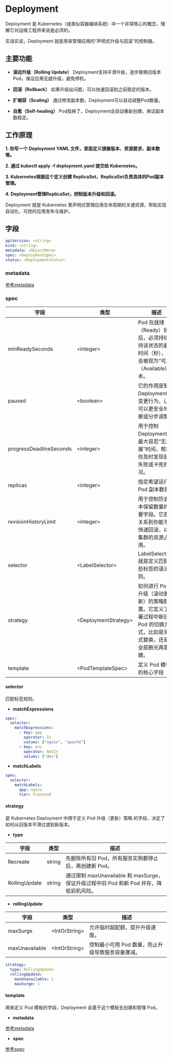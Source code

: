 # Deployment

Deployment 是 Kubernetes（或类似容器编排系统）中一个非常核心的概念，理解它对运维工程师来说是必须的。

实话实说，Deployment 就是用来管理应用的“声明式升级与回滚”的控制器。

## 主要功能

- **滚动升级（Rolling Update）**
Deployment支持平滑升级，逐步替换旧版本Pod，保证应用无缝升级，避免停机。

- **回滚（Rollback）**
如果升级出问题，可以快速回滚到之前稳定的版本。

- **扩缩容（Scaling）**
通过修改副本数，Deployment可以自动调整Pod数量。

- **自愈（Self-healing）**
Pod挂掉了，Deployment会自动重新创建，保证副本数稳定。

## 工作原理

**1. 你写一个 Deployment YAML 文件，里面定义镜像版本、资源要求、副本数等。**

**2. 通过 kubectl apply -f deployment.yaml 提交给 Kubernetes。**

**3. Kubernetes根据这个定义创建 ReplicaSet，ReplicaSet负责具体的Pod副本管理。**

**4. Deployment管理ReplicaSet，控制版本升级和回滚。**

Deployment 就是 Kubernetes 里声明式管理应用生命周期的关键资源，帮助实现自动化、可控的应用发布与维护。

## 字段

```yaml
apiVersion: <string>
kind: <string>
metadata: <ObjectMeta>
spec: <DeploymentSpec>
status: <DeploymentStatus>
```

### metadata

[参考metadata](/kubernetes/PodFeilds.md)

### spec

|字段             |类型     |描述                                                                                      |
|----------------|---------|------------------------------------------------------------------------------------------|
|minReadySeconds|\<integer>|Pod 在就绪（Ready）状态后，必须持续保持该状态的最短时间（秒），才会被视为“可用（Available）”副本。|
|paused|\<boolean>|它的作用是暂停 Deployment 的变更行为，让你可以更安全地观察或分步调整。|
|progressDeadlineSeconds|\<integer>|用于控制 Deployment 的最大容忍“无进展”时间，帮助你及时发现部署失败或卡死的情况。|
|replicas|\<integer>|指定希望运行的 Pod 副本数量。|
|revisionHistoryLimit|\<integer>|用于控制历史版本保留数量的重要字段。它直接关系到你能不能快速回滚，以及集群的资源占用。|
|selector|\<LabelSelector>|LabelSelector 就是定义匹配哪些标签的语法规则。|
|strategy|\<DeploymentStrategy>|如何进行 Pod 升级（滚动更新）的策略配置。它定义了部署过程中新旧 Pod 的切换方式，比如是渐进式替换，还是先全部删光再重建。|
|template|\<PodTemplateSpec>|定义 Pod 模板的核心字段|

#### selector

匹配标签规则。

- **matchExpressions**

```yaml
spec:
  selector:
    matchExpressions:
      - key: app
        operator: In
        values: ["nginx", "apache"]
      - key: env
        operator: NotIn
        values: ["dev"]
```

- **matchLabels**

```yaml
spec:
  selector:
    matchLabels:
      app: nginx
      tier: frontend
```

#### strategy

是 Kubernetes Deployment 中用于定义 Pod 升级（更新）策略 的字段，决定了如何从旧版本平滑过渡到新版本。

- **type**

|字段|类型|描述|
|----|----|----|
|Recreate|string|先删除所有旧 Pod，所有服务实例都停止后，再创建新 Pod。|
|RollingUpdate|string|通过限制 maxUnavailable 和 maxSurge，保证升级过程中旧 Pod 和新 Pod 并存，降低宕机风险。|

- **rollingUpdate**

|字段|类型|描述|
|----|----|----|
|maxSurge|\<IntOrString>|允许临时超配额，提升升级速度。|
|maxUnavailable|\<IntOrString>|控制最小可用 Pod 数量，防止升级导致服务容量骤减。|

```yaml
strategy:
  type: RollingUpdate
  rollingUpdate:
    maxUnavailable: 1
    maxSurge: 1
```

#### template

用来定义 Pod 模板的字段，Deployment 会基于这个模板去创建和管理 Pod。

- **metadata**

[参考metadata](/kubernetes/PodFeilds.md#metadata)

- **spec**

[参考spec](/kubernetes/PodFeilds.md#spec)